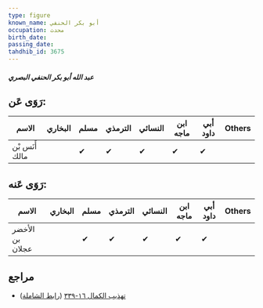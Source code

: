 ```yaml
---
type: figure
known_name: أبو بكر الحنفي
occupation: محدث
birth_date:
passing_date:
tahdhib_id: 3675
---
```

##### عبد الله أبو بكر الحنفي البصري

## رَوَى عَن:
| الاسم          | البخاري | مسلم | الترمذي | النسائي | ابن ماجه | أبي داود | Others |
| -------------- | ------- | ---- | ------- | ------- | -------- | -------- | ------ |
| أَنَس بْن مالك |         | ✔    | ✔       | ✔       | ✔        | ✔        |        |
## رَوَى عَنه:
| الاسم           | البخاري | مسلم | الترمذي | النسائي | ابن ماجه | أبي داود | Others |
| --------------- | ------- | ---- | ------- | ------- | -------- | -------- | ------ |
| الأخضر بن عجلان |         | ✔    | ✔       | ✔       | ✔        | ✔        |        |
## مراجع
- [تهذيب الكمال ١٦-٣٣٩](obsidian://open?vault=Tahdhib-al-Kamal&file=Figures/٣٦٧٥-عبد%20الله%20أبو%20بكر%20الحنفي%20البصري) ([رابط الشاملة](https://shamela.ws/book/3722/8332))